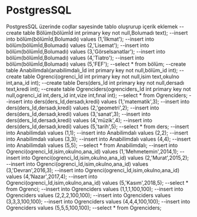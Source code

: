 # PostgresSQL
PostgresSQL üzerinde codlar sayesinde tablo oluşrurup içerik eklemek
--create table Bölüm(bölümİd int primary key not null,Bolumadı text);
--insert into bölüm(bölümİd,Bolumadı) values (1,'İlkmat');
--insert into bölüm(bölümİd,Bolumadı) values (2,'Lisemat');
--insert into bölüm(bölümİd,Bolumadı) values (3,'Görselsanatlar');
--insert into bölüm(bölümİd,Bolumadı) values (4,'Tiatro');
--insert into bölüm(bölümİd,Bolumadı) values (5,'FEF');
--select * from bölüm;
--create table Anabilimdalı(anabilimdalı_İd int primary key not null,bölüm_id int);
--create table Ogrenci(ogrenci_İd int primary key not null,isim text,okulno int,ana_id int);
--create table Ders(ders_İd int primary key not null,dersadı text,kredi int);
--create table Ogrenciders(ogrenciders_İd int primary key not null,ogrenci_id int,ders_id int,vize int,fınal int);
--select * from Ogrenciders;
--insert into ders(ders_İd,dersadı,kredi) values (1,'matematik',3);
--insert into ders(ders_İd,dersadı,kredi) values (2,'geometri',2);
--insert into ders(ders_İd,dersadı,kredi) values (3,'sanat',3);
--insert into ders(ders_İd,dersadı,kredi) values (4,'müzik',4);
--insert into ders(ders_İd,dersadı,kredi) values (5,'tarih',5);
--select * from ders;
--insert into Anabilimdalı values (1,1);
--insert into Anabilimdalı values (2,2);
--insert into Anabilimdalı values (3,3);
--insert into Anabilimdalı values (4,4);
--insert into Anabilimdalı values (5,5);
--select * from Anabilimdalı;
--insert into Ogrenci(ogrenci_İd,isim,okulno,ana_id) values (1,'Mehmetemin',2014,1);
--insert into Ogrenci(ogrenci_İd,isim,okulno,ana_id) values (2,'Murat',2015,2);
--insert into Ogrenci(ogrenci_İd,isim,okulno,ana_id) values (3,'Devran',2016,3);
--insert into Ogrenci(ogrenci_İd,isim,okulno,ana_id) values (4,'Nazar',2017,4);
--insert into Ogrenci(ogrenci_İd,isim,okulno,ana_id) values (5,'Kasım',2018,5);
--select * from Ogrenci;
--insert into Ogrenciders values (1,1,1,100,100);
--insert into Ogrenciders values (2,2,2,100,100);
--insert into Ogrenciders values (3,3,3,100,100);
--insert into Ogrenciders values (4,4,4,100,100);
--insert into Ogrenciders values (5,5,5,100,100);
--select * from Ogrenciders;
